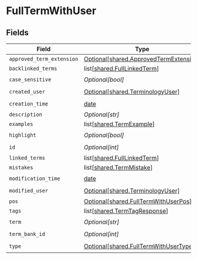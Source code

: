 # FullTermWithUser


## Fields

| Field                                                                                      | Type                                                                                       | Required                                                                                   | Description                                                                                |
| ------------------------------------------------------------------------------------------ | ------------------------------------------------------------------------------------------ | ------------------------------------------------------------------------------------------ | ------------------------------------------------------------------------------------------ |
| `approved_term_extension`                                                                  | [Optional[shared.ApprovedTermExtension]](undefined/models/shared/approvedtermextension.md) | :heavy_minus_sign:                                                                         | N/A                                                                                        |
| `backlinked_terms`                                                                         | list[[shared.FullLinkedTerm](undefined/models/shared/fulllinkedterm.md)]                   | :heavy_minus_sign:                                                                         | N/A                                                                                        |
| `case_sensitive`                                                                           | *Optional[bool]*                                                                           | :heavy_check_mark:                                                                         | N/A                                                                                        |
| `created_user`                                                                             | [Optional[shared.TerminologyUser]](undefined/models/shared/terminologyuser.md)             | :heavy_check_mark:                                                                         | N/A                                                                                        |
| `creation_time`                                                                            | [date](https://docs.python.org/3/library/datetime.html#date-objects)                       | :heavy_check_mark:                                                                         | N/A                                                                                        |
| `description`                                                                              | *Optional[str]*                                                                            | :heavy_minus_sign:                                                                         | N/A                                                                                        |
| `examples`                                                                                 | list[[shared.TermExample](undefined/models/shared/termexample.md)]                         | :heavy_minus_sign:                                                                         | N/A                                                                                        |
| `highlight`                                                                                | *Optional[bool]*                                                                           | :heavy_check_mark:                                                                         | N/A                                                                                        |
| `id`                                                                                       | *Optional[int]*                                                                            | :heavy_check_mark:                                                                         | N/A                                                                                        |
| `linked_terms`                                                                             | list[[shared.FullLinkedTerm](undefined/models/shared/fulllinkedterm.md)]                   | :heavy_minus_sign:                                                                         | N/A                                                                                        |
| `mistakes`                                                                                 | list[[shared.TermMistake](undefined/models/shared/termmistake.md)]                         | :heavy_minus_sign:                                                                         | N/A                                                                                        |
| `modification_time`                                                                        | [date](https://docs.python.org/3/library/datetime.html#date-objects)                       | :heavy_check_mark:                                                                         | N/A                                                                                        |
| `modified_user`                                                                            | [Optional[shared.TerminologyUser]](undefined/models/shared/terminologyuser.md)             | :heavy_check_mark:                                                                         | N/A                                                                                        |
| `pos`                                                                                      | [Optional[shared.FullTermWithUserPos]](undefined/models/shared/fulltermwithuserpos.md)     | :heavy_minus_sign:                                                                         | N/A                                                                                        |
| `tags`                                                                                     | list[[shared.TermTagResponse](undefined/models/shared/termtagresponse.md)]                 | :heavy_minus_sign:                                                                         | N/A                                                                                        |
| `term`                                                                                     | *Optional[str]*                                                                            | :heavy_check_mark:                                                                         | N/A                                                                                        |
| `term_bank_id`                                                                             | *Optional[int]*                                                                            | :heavy_check_mark:                                                                         | N/A                                                                                        |
| `type`                                                                                     | [Optional[shared.FullTermWithUserType]](undefined/models/shared/fulltermwithusertype.md)   | :heavy_check_mark:                                                                         | N/A                                                                                        |